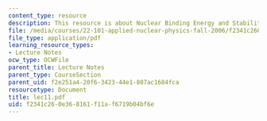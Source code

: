 ```yaml
---
content_type: resource
description: This resource is about Nuclear Binding Energy and Stability.
file: /media/courses/22-101-applied-nuclear-physics-fall-2006/f2341c260e368161f11af6719b04bf6e_lec11.pdf
file_type: application/pdf
learning_resource_types:
- Lecture Notes
ocw_type: OCWFile
parent_title: Lecture Notes
parent_type: CourseSection
parent_uid: f2e251a4-20f6-3423-44e1-807ac1684fca
resourcetype: Document
title: lec11.pdf
uid: f2341c26-0e36-8161-f11a-f6719b04bf6e
---
```


